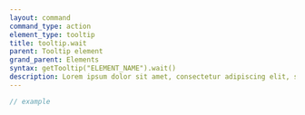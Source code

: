 ```yaml
---
layout: command
command_type: action
element_type: tooltip
title: tooltip.wait
parent: Tooltip element
grand_parent: Elements
syntax: getTooltip("ELEMENT_NAME").wait()
description: Lorem ipsum dolor sit amet, consectetur adipiscing elit, sed do eiusmod tempor incididunt ut labore et dolore magna aliqua. Ut enim ad minim veniam, quis nostrud exercitation ullamco laboris nisi ut aliquip ex ea commodo consequat.
---
```


```javascript
// example
```